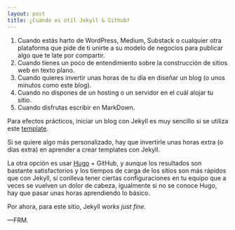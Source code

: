 ```yaml
---
layout: post
title: ¿Cuándo es útil Jekyll & Github?
---
```


1. Cuando estás harto de WordPress, Medium, Substack o cualquier otra plataforma que pide de ti unirte a su modelo de negocios para publicar algo que te late por compartir. 
2. Cuando tienes un poco de entendimiento sobre la construcción de sitios web en texto plano.
3. Cuando quieres invertir unas horas de tu día en diseñar un blog (o unos minutos como este blog).
4. Cuando no dispones de un hosting o un servidor en el cuál alojar tu sitio.
5. Cuando disfrutas escribir en MarkDown.

Para efectos prácticos, iniciar un blog con Jekyll es muy sencillo si se utiliza este [template](http://www.jekyllnow.com/).

Si se quiere algo más personalizado, hay que invertirle unas horas extra (o días extra) en aprender a crear templates con Jekyll.

La otra opción es usar [Hugo](https://gohugo.io/) + GitHub, y aunque los resultados son bastante satisfactorios y los tiempos de carga de los sitios son más rápidos que con Jekyll, sí conlleva tener ciertas configuraciones en tu equipo que a veces se vuelven un dolor de cabeza, igualmente si no se conoce Hugo, hay que pasar unas horas aprendiendo lo básico.

Por ahora, para este sitio, Jekyll _works just fine._

—FRM.
